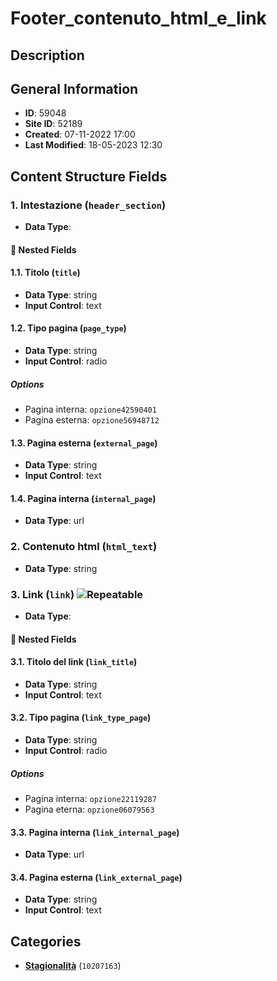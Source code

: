 # Footer_contenuto_html_e_link

## Description

## General Information
- **ID**: 59048
- **Site ID**: 52189
- **Created**: 07-11-2022 17:00
- **Last Modified**: 18-05-2023 12:30

## Content Structure Fields
### 1. Intestazione (`header_section`) 
- **Data Type**: 
#### 📁 Nested Fields
#### 1.1. Titolo (`title`) 
- **Data Type**: string
- **Input Control**: text

#### 1.2. Tipo pagina (`page_type`) 
- **Data Type**: string
- **Input Control**: radio
##### Options
- Pagina interna: `opzione42590401`
- Pagina esterna: `opzione56948712`

#### 1.3. Pagina esterna (`external_page`) 
- **Data Type**: string
- **Input Control**: text

#### 1.4. Pagina interna (`internal_page`) 
- **Data Type**: url


### 2. Contenuto html (`html_text`) 
- **Data Type**: string

### 3. Link (`link`) ![Repeatable](https://img.shields.io/badge/🔄Repeatable-blue.svg)
- **Data Type**: 
#### 📁 Nested Fields
#### 3.1. Titolo del link (`link_title`) 
- **Data Type**: string
- **Input Control**: text

#### 3.2. Tipo pagina (`link_type_page`) 
- **Data Type**: string
- **Input Control**: radio
##### Options
- Pagina interna: `opzione22119287`
- Pagina eterna: `opzione06079563`

#### 3.3. Pagina interna (`link_internal_page`) 
- **Data Type**: url

#### 3.4. Pagina esterna (`link_external_page`) 
- **Data Type**: string
- **Input Control**: text


## Categories
- **[Stagionalità](../../categories/stagionalità.md)** (`10207163`) 
